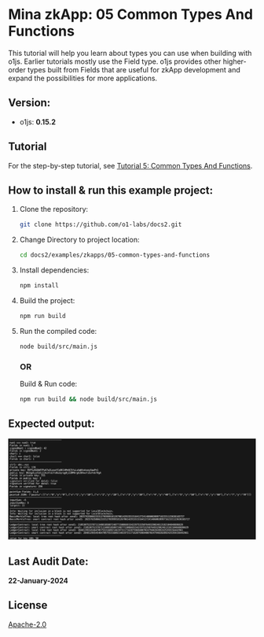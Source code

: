 # Mina zkApp: 05 Common Types And Functions

This tutorial will help you learn about types you can use when building with o1js. Earlier tutorials mostly use the Field type. o1js provides other higher-order types built from Fields that are useful for zkApp development and expand the possibilities for more applications.

## Version:
- o1js: **0.15.2**

## Tutorial

For the step-by-step tutorial, see [Tutorial 5: Common Types And Functions](https://docs.minaprotocol.com/zkapps/tutorials/common-types-and-functions).

## How to install & run this example project:

1. Clone the repository:
    ```sh
    git clone https://github.com/o1-labs/docs2.git
    ```
2. Change Directory to project location:
    ```sh
    cd docs2/examples/zkapps/05-common-types-and-functions
    ```
3. Install dependencies:
    ```sh
    npm install
    ```

4. Build the project:
    ```sh
    npm run build
    ```

5. Run the compiled code:
    ```sh
    node build/src/main.js
    ```

    ### OR
   
    Build & Run code:

    ```sh
    npm run build && node build/src/main.js
    ```

## Expected output:
![05output](05output.png)

## Last Audit Date:
 
**22-January-2024**

## License

[Apache-2.0](LICENSE)
